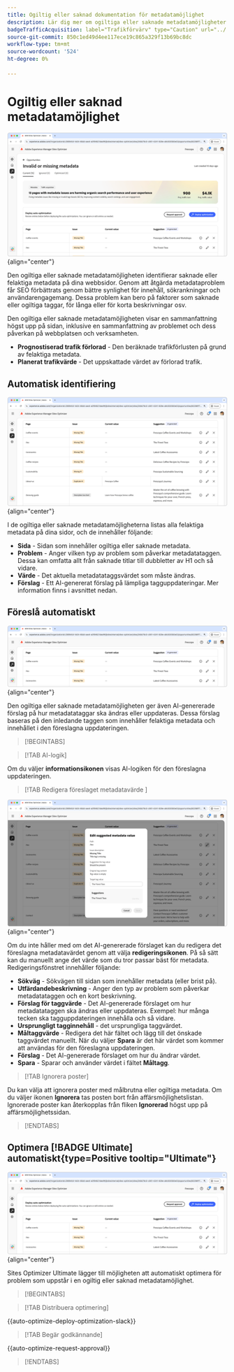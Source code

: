 ```yaml
---
title: Ogiltig eller saknad dokumentation för metadatamöjlighet
description: Lär dig mer om ogiltiga eller saknade metadatamöjligheter och hur du kan använda dem för att förbättra trafikförvärvet.
badgeTrafficAcquisition: label="Trafikförvärv" type="Caution" url="../../opportunity-types/traffic-acquisition.md" tooltip="Trafikförvärv"
source-git-commit: 850c1ed49d4ee117ece19c865a329f13b69bc8dc
workflow-type: tm+mt
source-wordcount: '524'
ht-degree: 0%

---
```



# Ogiltig eller saknad metadatamöjlighet

![Ogiltig eller saknad metadatamöjlighet](./assets/missing-or-invalid-metadata/hero.png){align="center"}

Den ogiltiga eller saknade metadatamöjligheten identifierar saknade eller felaktiga metadata på dina webbsidor. Genom att åtgärda metadataproblem får SEO förbättrats genom bättre synlighet för innehåll, sökrankningar och användarengagemang. Dessa problem kan bero på faktorer som saknade eller ogiltiga taggar, för långa eller för korta beskrivningar osv.

Den ogiltiga eller saknade metadatamöjligheten visar en sammanfattning högst upp på sidan, inklusive en sammanfattning av problemet och dess påverkan på webbplatsen och verksamheten.

* **Prognostiserad trafik förlorad** - Den beräknade trafikförlusten på grund av felaktiga metadata.
* **Planerat trafikvärde** - Det uppskattade värdet av förlorad trafik.

## Automatisk identifiering

![Identifiera ogiltiga eller saknade metadata automatiskt](./assets/missing-or-invalid-metadata/auto-identify.png){align="center"}

I de ogiltiga eller saknade metadatamöjligheterna listas alla felaktiga metadata på dina sidor, och de innehåller följande:

* **Sida** - Sidan som innehåller ogiltiga eller saknade metadata.
* **Problem** - Anger vilken typ av problem som påverkar metadatataggen. Dessa kan omfatta allt från saknade titlar till dubbletter av H1 och så vidare.
* **Värde** - Det aktuella metadatataggsvärdet som måste ändras.
* **Förslag** - Ett AI-genererat förslag på lämpliga tagguppdateringar. Mer information finns i avsnittet nedan.

## Föreslå automatiskt

![Föreslå ogiltiga eller saknade metadata automatiskt](./assets/missing-or-invalid-metadata/auto-suggest.png){align="center"}

Den ogiltiga eller saknade metadatamöjligheten ger även AI-genererade förslag på hur metadatataggar ska ändras eller uppdateras. Dessa förslag baseras på den inledande taggen som innehåller felaktiga metadata och innehållet i den föreslagna uppdateringen.

>[!BEGINTABS]

>[!TAB AI-logik]

Om du väljer **informationsikonen** visas AI-logiken för den föreslagna uppdateringen.

>[!TAB  Redigera föreslaget metadatavärde ]

![Redigera föreslagna ogiltiga eller saknade metadata](./assets/missing-or-invalid-metadata/edit-suggested-metadata-value.png){align="center"}

Om du inte håller med om det AI-genererade förslaget kan du redigera det föreslagna metadatavärdet genom att välja **redigeringsikonen**. På så sätt kan du manuellt ange det värde som du tror passar bäst för metadata. Redigeringsfönstret innehåller följande:

* **Sökväg** - Sökvägen till sidan som innehåller metadata (eller brist på).
* **Utfärdandebeskrivning** - Anger den typ av problem som påverkar metadatataggen och en kort beskrivning.
* **Förslag för taggvärde** - Det AI-genererade förslaget om hur metadatataggen ska ändras eller uppdateras. Exempel: hur många tecken ska tagguppdateringen innehålla och så vidare.
* **Ursprungligt tagginnehåll** - det ursprungliga taggvärdet.
* **Måltaggvärde** - Redigera det här fältet och lägg till det önskade taggvärdet manuellt. När du väljer **Spara** är det här värdet som kommer att användas för den föreslagna uppdateringen.
* **Förslag** - Det AI-genererade förslaget om hur du ändrar värdet.
* **Spara** - Sparar och använder värdet i fältet **Måltagg**.

>[!TAB Ignorera poster]

Du kan välja att ignorera poster med målbrutna eller ogiltiga metadata. Om du väljer ikonen **Ignorera** tas posten bort från affärsmöjlighetslistan. Ignorerade poster kan återkopplas från fliken **Ignorerad** högst upp på affärsmöjlighetssidan.

>[!ENDTABS]

## Optimera [!BADGE Ultimate] automatiskt{type=Positive tooltip="Ultimate"}


![Automatisk optimering av föreslagna ogiltiga eller saknade metadata](./assets/missing-or-invalid-metadata/auto-optimize.png){align="center"}

Sites Optimizer Ultimate lägger till möjligheten att automatiskt optimera för problem som uppstår i en ogiltig eller saknad metadatamöjlighet. <!--- TBD-need more in-depth and opportunity specific information here. What does the auto-optimization do?-->

>[!BEGINTABS]

>[!TAB Distribuera optimering]

{{auto-optimize-deploy-optimization-slack}}

>[!TAB Begär godkännande]

{{auto-optimize-request-approval}}

>[!ENDTABS]
